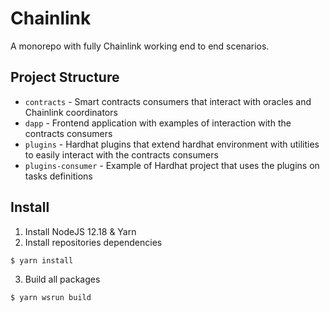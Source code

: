 # Chainlink

A monorepo with fully Chainlink working end to end scenarios.

## Project Structure

* `contracts` - Smart contracts consumers that interact with oracles and Chainlink coordinators
* `dapp` - Frontend application with examples of interaction with the contracts consumers
* `plugins` - Hardhat plugins that extend hardhat environment with utilities to easily interact with the contracts consumers
* `plugins-consumer` - Example of Hardhat project that uses the plugins on tasks definitions

## Install

1. Install NodeJS 12.18 & Yarn
2. Install repositories dependencies
```
$ yarn install
```
3. Build all packages
```
$ yarn wsrun build
```
